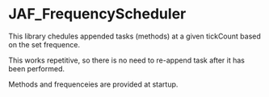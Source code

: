 # JAF_FrequencyScheduler

This library chedules appended tasks (methods) at a given tickCount based on the set frequence.

This works repetitive, so there is no need to re-append task after it has been performed.

Methods and frequenceies are provided at startup.